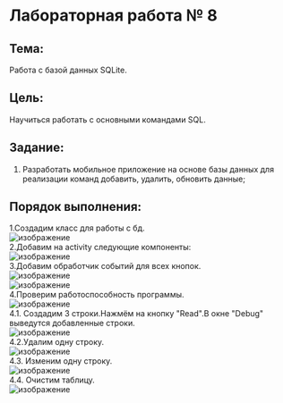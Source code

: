 # Лабораторная работа № 8

## Тема: 
Работа с базой данных SQLite.
## Цель: 
Научиться работать с основными командами SQL.
## Задание:
1.	Разработать мобильное приложение на основе базы данных для реализации команд добавить, удалить, обновить данные;
## Порядок выполнения:
1.Создадим класс для работы с бд.  
![изображение](https://user-images.githubusercontent.com/79984303/138239024-13a81a21-f0ca-4039-9f2d-83db35b9d3d9.png)  
2.Добавим на activity следующие компоненты:  
![изображение](https://i.imgur.com/RjBRekX.png)  
3.Добавим обработчик событий для всех кнопок.  
![изображение](https://i.imgur.com/UeduCVU.png)  
![изображение](https://i.imgur.com/vP56FN4.png)  
4.Проверим работоспособность программы.  
![изображение](https://i.imgur.com/ToLqQ6Y.png)  
4.1. Создадим 3 строки.Нажмём на кнопку "Read".В окне "Debug" выведутся добавленные строки.   
![изображение](https://user-images.githubusercontent.com/79984303/138241711-9837ca88-c9a0-4644-b368-7d11e0ea1de2.png)  
4.2.Удалим одну строку.  
![изображение](https://user-images.githubusercontent.com/79984303/138241796-95acef54-6ed8-4be9-9e2b-8dcc93c48c8d.png)  
4.3. Изменим одну строку.  
![изображение](https://user-images.githubusercontent.com/79984303/138241916-3837a2da-f168-4084-b16d-b96add1b849d.png)  
4.4. Очистим таблицу.  
![изображение](https://user-images.githubusercontent.com/79984303/138242014-da1b3460-2de5-4ca5-9833-98d2206a0041.png)



